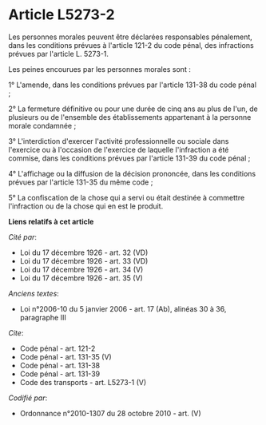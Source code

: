 # Article L5273-2

Les personnes morales peuvent être déclarées responsables pénalement, dans les conditions prévues à l'article 121-2 du code
pénal, des infractions prévues par l'article L. 5273-1. 

Les peines encourues par les personnes morales sont : 

1° L'amende, dans les conditions prévues par l'article 131-38 du code pénal ; 

2° La fermeture définitive ou pour une durée de cinq ans au plus de l'un, de plusieurs ou de l'ensemble des établissements
appartenant à la personne morale condamnée ; 

3° L'interdiction d'exercer l'activité professionnelle ou sociale dans l'exercice ou à l'occasion de l'exercice de laquelle
l'infraction a été commise, dans les conditions prévues par l'article 131-39 du code pénal ; 

4° L'affichage ou la diffusion de la décision prononcée, dans les conditions prévues par l'article 131-35 du même code ; 

5° La confiscation de la chose qui a servi ou était destinée à commettre l'infraction ou de la chose qui en est le produit.

**Liens relatifs à cet article**

_Cité par_:

  - Loi du 17 décembre 1926 - art. 32 (VD)
  - Loi du 17 décembre 1926 - art. 33 (VD)
  - Loi du 17 décembre 1926 - art. 34 (V)
  - Loi du 17 décembre 1926 - art. 35 (V)

_Anciens textes_:

  - Loi n°2006-10 du 5 janvier 2006 - art. 17 (Ab), alinéas 30 à 36, paragraphe III

_Cite_:

  - Code pénal - art. 121-2
  - Code pénal - art. 131-35 (V)
  - Code pénal - art. 131-38
  - Code pénal - art. 131-39
  - Code des transports - art. L5273-1 (V)

_Codifié par_:

  - Ordonnance n°2010-1307 du 28 octobre 2010 - art. (V)
